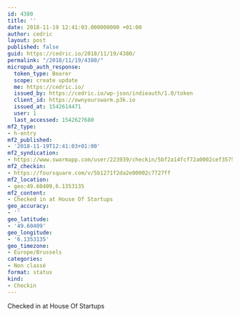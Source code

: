 ```yaml
---
id: 4380
title: ''
date: 2018-11-19 12:41:03.000000000 +01:00
author: cedric
layout: post
published: false
guid: https://cedric.io/2018/11/19/4380/
permalink: "/2018/11/19/4380/"
micropub_auth_response:
  token_type: Bearer
  scope: create update
  me: https://cedric.io/
  issued_by: https://cedric.io/wp-json/indieauth/1.0/token
  client_id: https://ownyourswarm.p3k.io
  issued_at: 1542614471
  user: 1
  last_accessed: 1542627680
mf2_type:
- h-entry
mf2_published:
- '2018-11-19T12:41:03+01:00'
mf2_syndication:
- https://www.swarmapp.com/user/223939/checkin/5bf2a14fcf72a0002cef3575
mf2_checkin:
- https://foursquare.com/v/5b1271f2da2e00002c7727ff
mf2_location:
- geo:49.60409,6.1353135
mf2_content:
- Checked in at House Of Startups
geo_accuracy:
- ''
geo_latitude:
- '49.60409'
geo_longitude:
- '6.1353135'
geo_timezone:
- Europe/Brussels
categories:
- Non classé
format: status
kind:
- Checkin
---
```

Checked in at House Of Startups